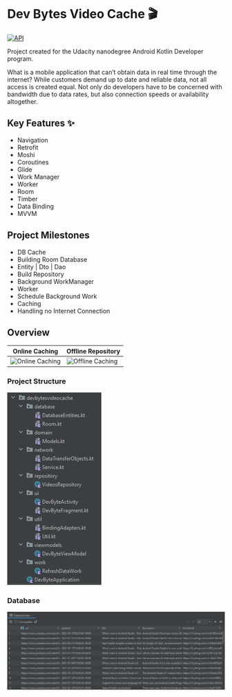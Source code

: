 # Dev Bytes Video Cache 🎬

[![API](https://img.shields.io/badge/API-24%2B-brightgreen.svg?style=flat)](https://android-arsenal.com/api?level=24)

Project created for the Udacity nanodegree Android Kotlin Developer program.

What is a mobile application that can’t obtain data in real time through the internet? While customers demand up to date and reliable data, not all access is created equal. Not only do developers have to be concerned with bandwidth due to data rates, but also connection speeds or availability altogether.

## Key Features ✨

- Navigation
- Retrofit
- Moshi
- Coroutines
- Glide
- Work Manager
- Worker
- Room
- Timber
- Data Binding
- MVVM

## Project Milestones

- DB Cache
- Building Room Database
- Entity | Dto | Dao
- Build Repository
- Background WorkManager
- Worker
- Schedule Background Work
- Caching
- Handling no Internet Connection

## Overview

| Online Caching                              | Offline Repository                            |
|---------------------------------------------|-----------------------------------------------|
| ![Online Caching](images/OnlineCaching.gif) | ![Offline Caching](images/OfflineCaching.gif) |

### Project Structure

![Project Structure](images/projectStructure.png)

### Database

![Database](images/db.png)
